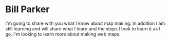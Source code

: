 # Bill Parker

I'm going to share with you what I know about map making. In addition I am still learning and will share what I learn and the steps I took to learn it as I go. I'm looking to learn more about making web maps.
